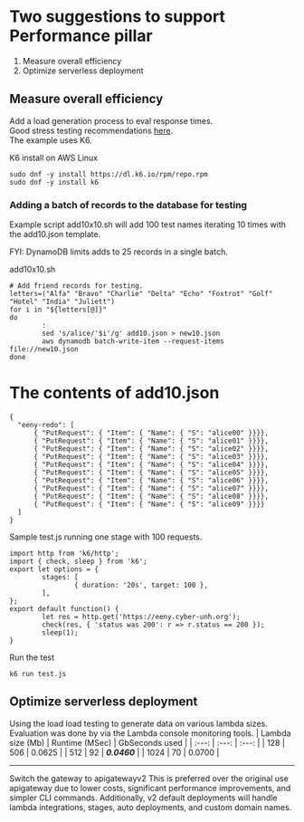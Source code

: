 # Two suggestions to support Performance pillar
1) Measure overall efficiency
2) Optimize serverless deployment
        
## Measure overall efficiency
Add a load generation process to eval response times.  
Good stress testing recommendations  [here](https://www.inmotionhosting.com/support/server/server-usage/how-to-stress-test-your-website/).  
The example uses K6.
 
K6 install on AWS Linux
```
sudo dnf -y install https://dl.k6.io/rpm/repo.rpm  
sudo dnf -y install k6  
```

### Adding a batch of records to the database for testing
Example script add10x10.sh will add 100 test names iterating 10 times
with the add10.json template.

FYI: DynamoDB limits adds to 25 records in a single batch.


add10x10.sh
```
# Add friend records for testing.  
letters=("Alfa" "Bravo" "Charlie" "Delta" "Echo" "Foxtrot" "Golf" "Hotel" "India" "Juliett")
for i in "${letters[@]}"
do
        : 
        sed 's/alice/'$i'/g' add10.json > new10.json
        aws dynamodb batch-write-item --request-items file://new10.json
done
```
# The contents of add10.json
```
{
  "eeny-redo": [
      { "PutRequest": { "Item": { "Name": { "S": "alice00" }}}},
      { "PutRequest": { "Item": { "Name": { "S": "alice01" }}}},
      { "PutRequest": { "Item": { "Name": { "S": "alice02" }}}},
      { "PutRequest": { "Item": { "Name": { "S": "alice03" }}}},
      { "PutRequest": { "Item": { "Name": { "S": "alice04" }}}},
      { "PutRequest": { "Item": { "Name": { "S": "alice05" }}}},
      { "PutRequest": { "Item": { "Name": { "S": "alice06" }}}},
      { "PutRequest": { "Item": { "Name": { "S": "alice07" }}}},
      { "PutRequest": { "Item": { "Name": { "S": "alice08" }}}},
      { "PutRequest": { "Item": { "Name": { "S": "alice09" }}}}
  ]
}
```
Sample test.js running one stage with 100 requests.
```
import http from 'k6/http';
import { check, sleep } from 'k6';
export let options = {
        stages: [
                { duration: '20s', target: 100 },
        ],
};
export default function() {
        let res = http.get('https://eeny.cyber-unh.org');
        check(res, { 'status was 200': r => r.status == 200 });
        sleep(1);
}
```
Run the test
```
k6 run test.js
```

## Optimize serverless deployment
Using the load load testing to generate data on various lambda sizes.
Evaluation was done by via the Lambda console monitoring tools.
| Lambda size (Mb)  | Runtime (MSec)  | GbSeconds used |
| :---: | :---: | :---: |
|  128    |   506    |   0.0625  |
|  512    |    92    |  **_0.0460_**  |
|  1024   |    70    |   0.0700  |

---
Switch the gateway to apigatewayv2
This is preferred over the original use apigateway due to lower costs,
significant performance improvements, and simpler CLI commands.
Additionally, v2 default deployments will handle lambda integrations,
stages, auto deployments, and custom domain names.  


